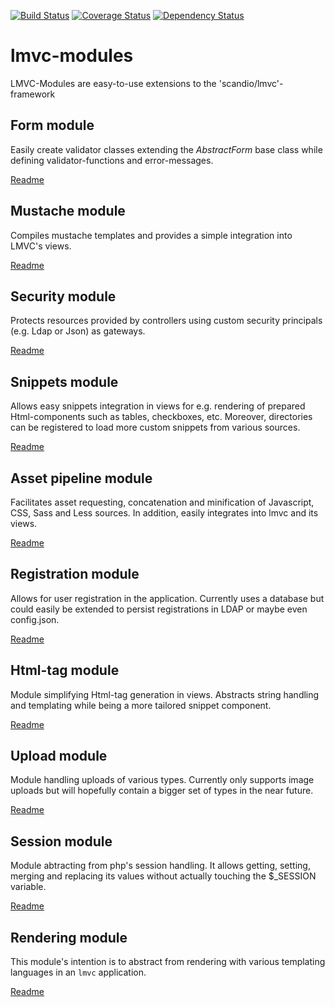 [![Build Status](https://travis-ci.org/SEP007/lmvc-modules.png)](https://travis-ci.org/SEP007/lmvc-modules)
[![Coverage Status](https://coveralls.io/repos/SEP007/lmvc-modules/badge.png)](https://coveralls.io/r/SEP007/lmvc-modules)
[![Dependency Status](https://www.versioneye.com/user/projects/52602e95632bac7cb6000036/badge.png)](https://www.versioneye.com/user/projects/52602e95632bac7cb6000036)

# lmvc-modules

LMVC-Modules are easy-to-use extensions to the 'scandio/lmvc'-framework

## Form module

Easily create validator classes extending the *AbstractForm* base class while defining validator-functions and error-messages.

[Readme](lib/Scandio/lmvc/modules/form)

## Mustache module

Compiles mustache templates and provides a simple integration into LMVC's views.

[Readme](lib/Scandio/lmvc/modules/mustache)

## Security module

Protects resources provided by controllers using custom security principals (e.g. Ldap or Json) as gateways.

[Readme](lib/Scandio/lmvc/modules/security)

## Snippets module

Allows easy snippets integration in views for e.g. rendering of prepared Html-components such as tables, checkboxes, etc. Moreover, directories can be registered to load more custom snippets from various sources.

[Readme](lib/Scandio/lmvc/modules/snippets)

## Asset pipeline module

Facilitates asset requesting, concatenation and minification of Javascript, CSS, Sass and Less sources. In addition, easily integrates into lmvc and its views.

[Readme](lib/Scandio/lmvc/modules/assetpipeline)

## Registration module

Allows for user registration in the application. Currently uses a database but could easily be extended to persist registrations in LDAP or maybe even config.json.

[Readme](lib/Scandio/lmvc/modules/registration)

## Html-tag module

Module simplifying Html-tag generation in views. Abstracts string handling and templating while being a more tailored snippet component.

[Readme](lib/Scandio/lmvc/modules/htmltag)

## Upload module

Module handling uploads of various types. Currently only supports image uploads but will hopefully contain a bigger set of types in the near future.

[Readme](lib/Scandio/lmvc/modules/upload)

## Session module

Module abtracting from php's session handling. It allows getting, setting, merging and replacing its values without actually touching the $_SESSION variable.

[Readme](lib/Scandio/lmvc/modules/session)

## Rendering module

This module's intention is to abstract from rendering with various templating languages in an `lmvc` application.

[Readme](lib/Scandio/lmvc/modules/rendering)